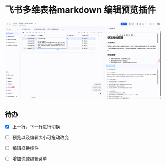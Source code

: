 # 飞书多维表格markdown 编辑预览插件
![预览](doc/20250404-203820.gif) 
##  待办
+ [x] 上一行，下一行进行切换
+ [ ] 预览以及编辑大小可拖动改变
+ [ ] 编辑框换控件
+ [ ] 增加快速编辑菜单

